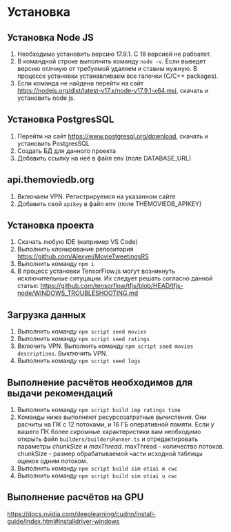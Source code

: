 # Установка

## Установка Node JS
1. Необходимо установить версию 17.9.1. С 18 версией не рабоатет. 
2. В командной строке выполнить команду `node -v`. Если выведет версию отлчную от требуемой удаляем и ставим нужную. В процессе установки устанавливаем все галочки (С/С++ packages).
3. Если команда не найдена перейти на сайт https://nodejs.org/dist/latest-v17.x/node-v17.9.1-x64.msi, скачать и установить node js.

## Установка PostgresSQL

1. Перейти на сайт  https://www.postgresql.org/download, скачать и установить PostgresSQL
2. Создать БД для данного проекта
3. Добавить ссылку на неё в файл env (поле DATABASE_URL)

## api.themoviedb.org

1. Включаем VPN. Регистрируемся на указанном сайте
2. Добавить свой `apikey` в файл env (поле THEMOVIEDB_APIKEY)

## Установка проекта

1. Скачать любую IDE (например VS Code)
2. Выполнить клонирование репозитория https://github.com/Alexyei/MovieTweetingsRS
3. Выполнить команду `npm i`
4. В процесс установки TensorFlow.js могут возникнуть исключительные ситуцации. Их следует решать согласно данной статье: https://github.com/tensorflow/tfjs/blob/HEAD/tfjs-node/WINDOWS_TROUBLESHOOTING.md

## Загрузка данных

1. Выполнить команду `npm script seed movies`
2. Выполнить команду `npm script seed ratings`
3. Включить VPN. Выполнить команду `npm script seed movies descriptions`. Выключить VPN.
4. Выполнить команду `npm script seed logs`

## Выполнение расчётов необходимов для выдачи рекомендаций

1. Выполнить команду `npm script build imp ratings time`
2. Команды ниже выполняют ресурсозатратные вычисления. Они расчиты на ПК с 12 потоками, и 16 ГБ оперативной памяти. Если
   у вашего ПК более скромные характеристики вам необходимо открыть файл `builders/buildersRunner.ts` и отредактировать
   параметры *chunkSize* и *maxThread*. maxThread - количество потоков. chunkSize - размер обрабатываемой части исходной таблицы оценок одним потоком.
3. Выполнить команду `npm script build sim otiai m cwc`
4. Выполнить команду `npm script build sim otiai u cwc`

## Выполнение расчётов на GPU
https://docs.nvidia.com/deeplearning/cudnn/install-guide/index.html#installdriver-windows